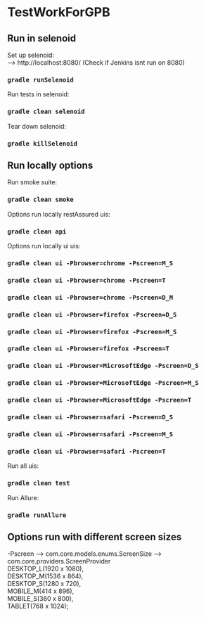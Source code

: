 # TestWorkForGPB

## Run in selenoid
Set up selenoid:\
-->  http://localhost:8080/  (Check if Jenkins isnt run on 8080)
### `gradle runSelenoid`

Run tests in selenoid:
### `gradle clean selenoid`

Tear down selenoid:
### `gradle killSelenoid`


## Run locally options
Run smoke suite:
### `gradle clean smoke`

Options run locally restAssured uis:
### `gradle clean api`

Options run locally ui uis:
### `gradle clean ui -Pbrowser=chrome -Pscreen=M_S`
### `gradle clean ui -Pbrowser=chrome -Pscreen=T`
### `gradle clean ui -Pbrowser=chrome -Pscreen=D_M`

### `gradle clean ui -Pbrowser=firefox -Pscreen=D_S`
### `gradle clean ui -Pbrowser=firefox -Pscreen=M_S`
### `gradle clean ui -Pbrowser=firefox -Pscreen=T`

### `gradle clean ui -Pbrowser=MicrosoftEdge -Pscreen=D_S`
### `gradle clean ui -Pbrowser=MicrosoftEdge -Pscreen=M_S`
### `gradle clean ui -Pbrowser=MicrosoftEdge -Pscreen=T`

### `gradle clean ui -Pbrowser=safari -Pscreen=D_S`
### `gradle clean ui -Pbrowser=safari -Pscreen=M_S`
### `gradle clean ui -Pbrowser=safari -Pscreen=T`

Run all uis:
### `gradle clean test`


Run Allure:
### `gradle runAllure`


## Options run with different screen sizes
-Pscreen  --> com.core.models.enums.ScreenSize  --> com.core.providers.ScreenProvider\
DESKTOP_L(1920 x 1080),\
DESKTOP_M(1536 x 864),\
DESKTOP_S(1280 x 720),\
MOBILE_M(414 x 896),\
MOBILE_S(360 x 800),\
TABLET(768 x 1024);
